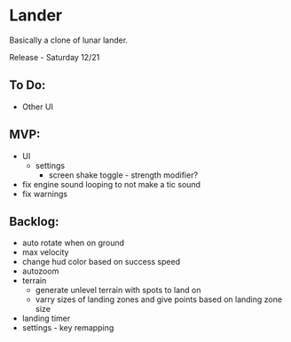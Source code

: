 # Lander
Basically a clone of lunar lander.

Release - Saturday 12/21

## To Do:
- Other UI

## MVP:
- UI
	- settings
		- screen shake toggle - strength modifier?
- fix engine sound looping to not make a tic sound
- fix warnings

## Backlog:
- auto rotate when on ground
- max velocity
- change hud color based on success speed
- autozoom
- terrain
	- generate unlevel terrain with spots to land on
	- varry sizes of landing zones and give points based on landing zone size
- landing timer
- settings - key remapping
